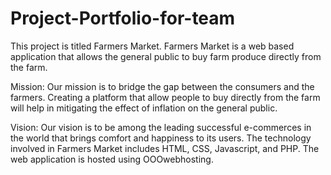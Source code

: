 # Project-Portfolio-for-team
This project is titled Farmers Market.
Farmers Market is a web based application that allows the general public to buy farm produce directly from the farm.

Mission: Our mission is to bridge the gap between the consumers and the farmers. Creating a platform that allow people to buy directly from the farm will help in mitigating the effect of inflation on the general public.

Vision: Our vision is to be among the leading successful e-commerces in the world that brings comfort and happiness to its users.
The technology involved in Farmers Market includes HTML, CSS, Javascript, and PHP.
The web application is hosted using OOOwebhosting. 
